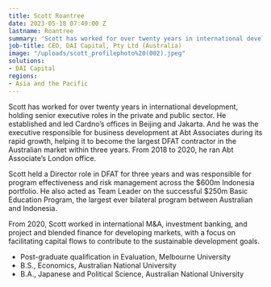 ```yaml
---
title: Scott Roantree
date: 2023-05-18 07:49:00 Z
lastname: Roantree
summary: 'Scott has worked for over twenty years in international development, holding senior executive roles in the private and public sector.'
job-title: CEO, DAI Capital, Pty Ltd (Australia)
image: "/uploads/scott_profilephoto%20(002).jpeg"
solutions:
- DAI Capital
regions:
- Asia and the Pacific
---
```


Scott has worked for over twenty years in international development, holding senior executive roles in the private and public sector. He established and led Cardno’s offices in Beijing and Jakarta. And he was the executive responsible for business development at Abt Associates during its rapid growth, helping it to become the largest DFAT contractor in the Australian market within three years.  From 2018 to 2020, he ran Abt Associate’s London office.
 
Scott held a Director role in DFAT for three years and was responsible for program effectiveness and risk management across the $600m Indonesia portfolio. He also acted as Team Leader on the successful $250m Basic Education Program, the largest ever bilateral program between Australian and Indonesia. 
 
From 2020, Scott worked in international M&A, investment banking, and project and blended finance for developing markets, with a focus on facilitating capital flows to contribute to the sustainable development goals.

* Post-graduate qualification in Evaluation, Melbourne University
* B.S., Economics, Australian National University
* B.A., Japanese and Political Science, Australian National University
